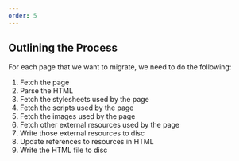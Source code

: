 ```yaml
---
order: 5
---
```


## Outlining the Process

For each page that we want to migrate, we need to do the following:

1. Fetch the page
1. Parse the HTML
1. Fetch the stylesheets used by the page
1. Fetch the scripts used by the page
1. Fetch the images used by the page
1. Fetch other external resources used by the page
1. Write those external resources to disc
1. Update references to resources in HTML
1. Write the HTML file to disc
